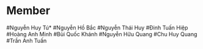 # Member

#Nguyễn Huy Tú*
#Nguyễn Hồ Bắc 
#Nguyễn Thái Huy
#Đinh Tuấn Hiệp
#Hoàng Anh Minh
#Bùi Quốc Khánh
#Nguyễn Hữu Quang
#Chu Huy Quang
#Trần Anh Tuấn
